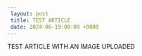 ```yaml
---
 layout: post 
 title: TEST ARTICLE 
 date: 2024-06-19:00:00 +0000
---
```

 TEST ARTICLE WITH AN IMAGE UPLOADED